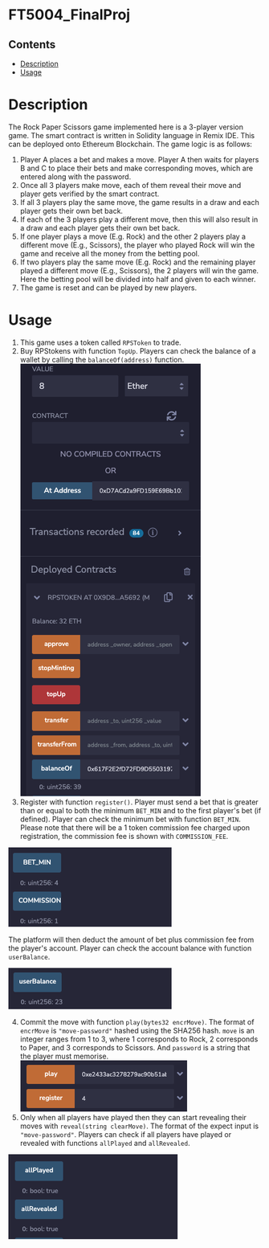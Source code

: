 # FT5004_FinalProj

## Contents

* [Description](#description)
* [Usage](#usage)

# Description
The Rock Paper Scissors game implemented here is a 3-player version game. The smart contract is written in Solidity language in Remix IDE. This can be deployed onto Ethereum Blockchain. The game logic is as follows:

1. Player A places a bet and makes a move. Player A then waits for players B and C to place their bets and make corresponding moves, which are entered along with the password. 
2. Once all 3 players make move, each of them reveal their move and player gets verified by the smart contract.
3. If all 3 players play the same move, the game results in a draw and each player gets their own bet back.
4. If each of the 3 players play a different move, then this will also result in a draw and each player gets their own bet back. 
5. If one player plays a move (E.g. Rock) and the other 2 players play a different move (E.g., Scissors), the player who played Rock will win the game and receive all the money from the betting pool.
6. If two players play the same move (E.g. Rock) and the remaining player played a different move (E.g., Scissors), the 2 players will win the game. Here the betting pool will be divided into half and given to each winner.
7. The game is reset and can be played by new players.

# Usage 
1. This game uses a token called `RPSToken` to trade. 
2. Buy RPStokens with function `TopUp`. Players can check the balance of a wallet by calling the `balanceOf(address)` function.
![topup](images/topup.png)
3. Register with function `register()`. Player must send a bet that is greater than or equal to both the minimum `BET_MIN` and to the first player's bet (if defined). Player can check the minimum bet with function `BET_MIN`. Please note that there will be a 1 token commission fee charged upon registration, the commission fee is shown with `COMMISSION_FEE`. 

![bet](images/bet.png)

The platform will then deduct the amount of bet plus commission fee from the player's account. Player can check the account balance with function `userBalance`.

![balance](images/balance.png)

4. Commit the move with function `play(bytes32 encrMove)`. The format of `encrMove` is `"move-password"` hashed using the SHA256 hash. `move` is an integer ranges from 1 to 3, where 1 corresponds to Rock, 2 corresponds to Paper, and 3 corresponds to Scissors. 
And `password` is a string that the player must memorise. 
![register](images/register.png)
5. Only when all players have played then they can start revealing their moves with `reveal(string clearMove)`. The format of the expect input is `"move-password"`. Players can check if all players have played or revealed with functions `allPlayed` and `allRevealed`. 

![reveal](images/reveal.png)

